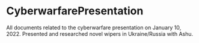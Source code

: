 # CyberwarfarePresentation
All documents related to the cyberwarfare presentation on January 10, 2022. Presented and researched novel wipers in Ukraine/Russia with Ashu.
